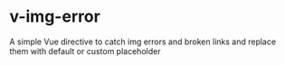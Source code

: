 # v-img-error
 A simple Vue directive to catch img errors and broken links and replace them with default or custom placeholder
